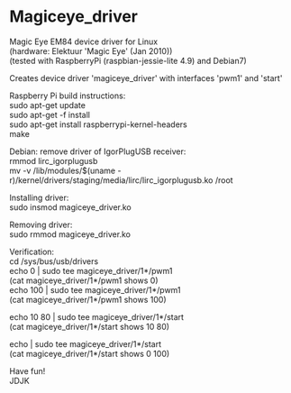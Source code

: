 # Magiceye_driver  
Magic Eye EM84 device driver for Linux  
(hardware: Elektuur 'Magic Eye' (Jan 2010))  
(tested with RaspberryPi (raspbian-jessie-lite 4.9) and Debian7)  

Creates device driver 'magiceye_driver' with interfaces 'pwm1' and 'start'

Raspberry Pi build instructions:  
 sudo apt-get update  
 sudo apt-get -f install  
 sudo apt-get install raspberrypi-kernel-headers  
 make

Debian: remove driver of IgorPlugUSB receiver:  
 rmmod lirc_igorplugusb  
 mv -v /lib/modules/$(uname -r)/kernel/drivers/staging/media/lirc/lirc_igorplugusb.ko /root

Installing driver:  
 sudo insmod magiceye_driver.ko

Removing driver:  
 sudo rmmod magiceye_driver.ko

Verification:  
 cd /sys/bus/usb/drivers  
 echo 0 | sudo tee magiceye_driver/1*/pwm1  
 (cat magiceye_driver/1*/pwm1 shows 0)  
 echo 100 | sudo tee magiceye_driver/1*/pwm1  
 (cat magiceye_driver/1*/pwm1 shows 100)
 
 echo 10 80 | sudo tee magiceye_driver/1*/start  
  (cat magiceye_driver/1*/start shows 10 80)

 echo | sudo tee magiceye_driver/1*/start  
  (cat magiceye_driver/1*/start shows 0 100)

Have fun!  
JDJK
